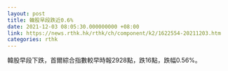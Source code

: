 ```yaml
---
layout: post
title: 韓股早段跌近0.6%
date: 2021-12-03 08:05:30.000000000 +08:00
link: https://news.rthk.hk/rthk/ch/component/k2/1622554-20211203.htm
categories: rthk
---
```


韓股早段下跌，首爾綜合指數較早時報2928點，跌16點，跌幅0.56%。
